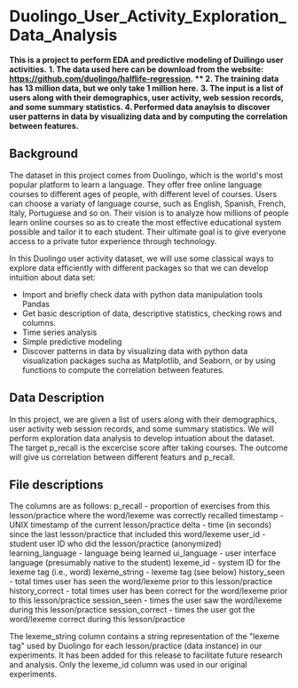 # Duolingo_User_Activity_Exploration_Data_Analysis

**This is a project to perform EDA and predictive modeling of Duilingo user activities.**
**1. The data used here can be download from the website: https://github.com/duolingo/halflife-regression. **
2. The training data has 13 million data, but we only take 1 million here.**
**3. The input is a list of users along with their demographics, user activity, web session records, and some summary statistics.
4. Performed data anaylsis to discover user patterns in data by visualizing data and by computing the correlation between features.**

## Background
The dataset in this project comes from Duolingo, which is the world's most popular platform to learn a language. They offer free online language courses to different ages of people, with different level of courses. Users can choose a variaty of language course, such as English, Spanish, French, Italy, Portuguese and so on. Their vision is to analyze how millions of people learn online courses so as to create the most effective educational system possible and tailor it to each student. Their ultimate goal is to give everyone access to a private tutor experience through technology.

In this Duolingo user activity dataset, we will use some classical ways to explore data efficiently with different packages so that we can develop intuition about data set:
* Import and briefly check data with python data manipulation tools Pandas
* Get basic description of data, descriptive statistics, checking rows and columns.
* Time series analysis
* Simple predictive modeling
* Discover patterns in data by visualizing data with python data visualization packages sucha as Matplotlib, and Seaborn, or by using functions to compute the correlation between features.

## Data Description
In this project, we are given a list of users along with their demographics, user activity web session records, and some summary statistics. We will perform exploration data analysis to develop intuation about the dataset. The target p_recall is the excercise score after taking courses. The outcome will give us correlation between different featurs and p_recall.

## File descriptions
The columns are as follows:
p_recall - proportion of exercises from this lesson/practice where the word/lexeme was correctly recalled
timestamp - UNIX timestamp of the current lesson/practice
delta - time (in seconds) since the last lesson/practice that included this word/lexeme
user_id - student user ID who did the lesson/practice (anonymized)
learning_language - language being learned
ui_language - user interface language (presumably native to the student)
lexeme_id - system ID for the lexeme tag (i.e., word)
lexeme_string - lexeme tag (see below)
history_seen - total times user has seen the word/lexeme prior to this lesson/practice
history_correct - total times user has been correct for the word/lexeme prior to this lesson/practice
session_seen - times the user saw the word/lexeme during this lesson/practice
session_correct - times the user got the word/lexeme correct during this lesson/practice

The lexeme_string column contains a string representation of the "lexeme tag" used by Duolingo for each lesson/practice (data instance) in our experiments. It has been added for this release to facilitate future research and analysis. Only the lexeme_id column was used in our original experiments. 
